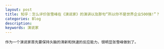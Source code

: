 ```yaml
---
layout: post
title: 知乎：怎么评价张雪峰在《演说家》的演讲以及那句“所以你不是世界企业500强!”？
categories: Blog
description:
keywords: 演说家
---
```


    作为一个演说家首先要保持头脑的清新和快速的反应能力，很明显张雪峰做到了。
    
